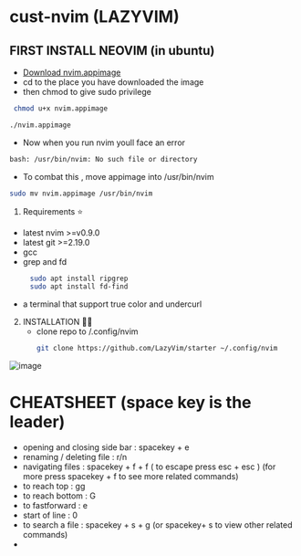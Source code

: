 # cust-nvim (LAZYVIM)
## FIRST INSTALL NEOVIM (in ubuntu)
- [Download nvim.appimage](https://github.com/neovim/neovim/releases/download/stable/nvim.appimage) 
-  cd to the place you have downloaded the image
-  then chmod to give sudo privilege
``` sh
 chmod u+x nvim.appimage
```
``` sh
./nvim.appimage
```
- Now when you run nvim youll face an error
``` sh
bash: /usr/bin/nvim: No such file or directory
```
- To combat this , move appimage into /usr/bin/nvim
``` sh
sudo mv nvim.appimage /usr/bin/nvim
``` 

1.  Requirements ⭐
   - latest nvim >=v0.9.0
   - latest git >=2.19.0
   - gcc
   - grep and fd
```  bash
     sudo apt install ripgrep
     sudo apt install fd-find
```
  - a terminal that support true color and undercurl

2. INSTALLATION 🧑‍🏭
   - clone repo to /.config/nvim
     ``` sh
     git clone https://github.com/LazyVim/starter ~/.config/nvim
     ```
  
![image](https://github.com/KRIISHSHARMA/cust-nvim/assets/86760658/fa0c2315-d4f7-4e8c-b68b-421ef760b839)

# CHEATSHEET (space key is the leader)
- opening and closing side bar : spacekey + e
- renaming / deleting file : r/n
- navigating files : spacekey + f + f ( to escape press esc + esc ) (for more press spacekey + f to see more related commands)
- to reach top : gg
- to reach bottom : G
- to fastforward  : e
- start of line : 0
- to search a file : spacekey + s + g (or spacekey+ s to view other related commands)
- 
